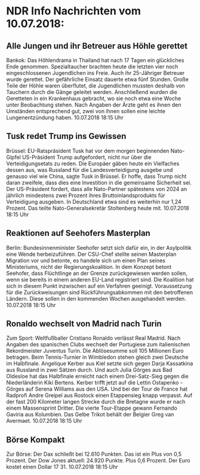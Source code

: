 # NDR Info Nachrichten vom 10.07.2018:


## Alle Jungen und ihr Betreuer aus Höhle gerettet
Bankok: Das Höhlendrama in Thailand hat nach 17 Tagen ein glückliches Ende genommen. Spezialtaucher brachten heute die letzten vier noch eingeschlossenen Jugendlichen ins Freie. Auch ihr 25-Jähriger Betreuer wurde gerettet. Der gefährliche Einsatz dauerte etwa fünf Stunden. Große Teile der Höhle waren überflutet, die Jugendlichen mussten deshalb von Tauchern durch die Gänge geleitet werden. Anschließend wurden die Geretteten in ein Krankenhaus gebracht, wo sie noch etwa eine Woche unter Beobachtung stehen. Nach Angaben der Ärzte geht es ihnen den Umständen entsprechend gut, zwei von ihnen sollen eine leichte Lungenentzündung haben. 10.07.2018 18:15 Uhr 

## Tusk redet Trump ins Gewissen
Brüssel: EU-Ratspräsident Tusk hat vor dem morgen beginnenden Nato-Gipfel US-Präsident Trump aufgefordert, nicht nur über die Verteidigungsetats zu reden. Die Europäer gäben heute ein Vielfaches dessen aus, was Russland für die Landesverteidigung ausgebe und genauso viel wie China, sagte Tusk in Brüssel. Er hoffe, dass Trump nicht daran zweifele, dass dies eine Investition in die gemeinsame Sicherheit sei. Der US-Präsident fordert, dass alle Nato-Partner spätestens von 2024 an jährlich mindestens zwei Prozent ihres Bruttoinlandsprodukts für Verteidigung ausgeben. In Deutschland etwa sind es weiterhin nur 1,24 Prozent. Das teilte Nato-Generalsekretär Stoltenberg heute mit. 10.07.2018 18:15 Uhr 

## Reaktionen auf Seehofers Masterplan
Berlin:	Bundesinnenminister Seehofer setzt sich dafür ein, in der Asylpolitik eine Wende herbeizuführen. Der CSU-Chef stellte seinen Masterplan Migration vor und betonte, es handele sich um einen Plan seines Ministeriums, nicht der Regierungskoalition. In dem Konzept betont Seehofer, dass Flüchtlinge an der Grenze zurückgewiesen werden sollen, wenn sie bereits in einem anderen EU-Land registriert sind. Die Koalition hat sich in diesem Punkt inzwischen auf ein Verfahren geeinigt. Voraussetzung für die Zurückweisungen sind Rückführungsabkommen mit den betroffenen Ländern. Diese sollen in den kommenden Wochen ausgehandelt werden. 10.07.2018 18:15 Uhr 

## Ronaldo wechselt von Madrid nach Turin
Zum Sport:	Weltfußballer Cristiano Ronaldo verlässt Real Madrid. Nach Angaben des spanischen Clubs wechselt der Portugiese zum italienischen Rekordmeister Juventus Turin. Die Ablösesumme soll 105 Millionen Euro betragen. Beim Tennis-Turnier in Wimbledon stehen gleich zwei Deutsche im Halbfinale. Angelique Kerber aus Kiel setzte sich gegen Darja Kassatkina aus Russland in zwei Sätzen durch. Und auch Julia Görges aus Bad Oldesloe hat das Halbfinale erreicht nach einem Drei-Satz-Sieg gegen die Niederländerin Kiki Bertens. Kerber trifft jetzt auf die Lettin Ostapenko - Görges auf Serena Williams aus den USA. Und bei der Tour de France hat Radprofi Andre Greipel aus Rostock einen Etappensieg knapp verpasst. Auf der fast 200 Kilometer langen Strecke durch die Bretagne wurde er nach einem Massensprint Dritter. Die vierte Tour-Etappe gewann Fernando Gaviria aus Kolumbien. Das Gelbe Trikot behält der Belgier Greg van Avermaet. 10.07.2018 18:15 Uhr 

## Börse Kompakt
Zur Börse: Der Dax schließt bei 12.610 Punkten. Das ist ein Plus von 0,5 Prozent. Der Dow Jones aktuell: 24.920 Punkte. Plus 0,6 Prozent. Der Euro kostet einen Dollar 17 31. 10.07.2018 18:15 Uhr 
